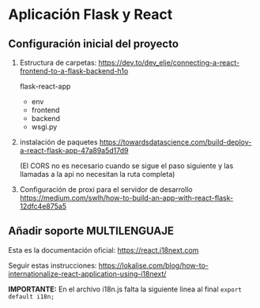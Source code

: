 # Aplicación Flask y React

## Configuración inicial del proyecto

1. Estructura de carpetas:
https://dev.to/dev_elie/connecting-a-react-frontend-to-a-flask-backend-h1o

    flask-react-app
    -  env
    -  frontend
    -  backend
    - wsgi.py

2. instalación de paquetes
https://towardsdatascience.com/build-deploy-a-react-flask-app-47a89a5d17d9

    (El CORS no es necesario cuando se sigue el paso siguiente y las llamadas a la api no necesitan la ruta completa)

3. Configuración de proxi para el servidor de desarrollo
https://medium.com/swlh/how-to-build-an-app-with-react-flask-12dfc4e875a5

## Añadir soporte MULTILENGUAJE

Esta es la documentación oficial: https://react.i18next.com

Seguir estas instrucciones:
https://lokalise.com/blog/how-to-internationalize-react-application-using-i18next/

**IMPORTANTE:** En el archivo i18n.js falta la siguiente linea al final
```export default i18n;```